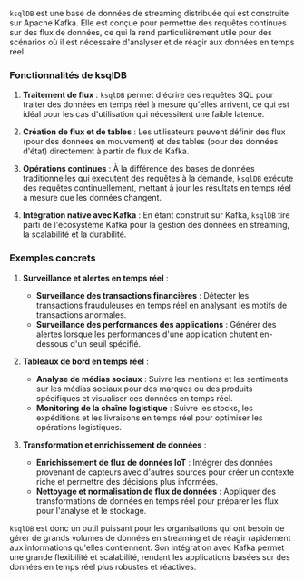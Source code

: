 `ksqlDB` est une base de données de streaming distribuée qui est construite sur Apache Kafka. Elle est conçue pour permettre des requêtes continues sur des flux de données, ce qui la rend particulièrement utile pour des scénarios où il est nécessaire d'analyser et de réagir aux données en temps réel. 

### Fonctionnalités de ksqlDB

1. **Traitement de flux** : `ksqlDB` permet d'écrire des requêtes SQL pour traiter des données en temps réel à mesure qu'elles arrivent, ce qui est idéal pour les cas d'utilisation qui nécessitent une faible latence.
   
2. **Création de flux et de tables** : Les utilisateurs peuvent définir des flux (pour des données en mouvement) et des tables (pour des données d'état) directement à partir de flux de Kafka.
   
3. **Opérations continues** : À la différence des bases de données traditionnelles qui exécutent des requêtes à la demande, `ksqlDB` exécute des requêtes continuellement, mettant à jour les résultats en temps réel à mesure que les données changent.

4. **Intégration native avec Kafka** : En étant construit sur Kafka, `ksqlDB` tire parti de l'écosystème Kafka pour la gestion des données en streaming, la scalabilité et la durabilité.

### Exemples concrets

1. **Surveillance et alertes en temps réel** :
   - **Surveillance des transactions financières** : Détecter les transactions frauduleuses en temps réel en analysant les motifs de transactions anormales.
   - **Surveillance des performances des applications** : Générer des alertes lorsque les performances d'une application chutent en-dessous d'un seuil spécifié.

2. **Tableaux de bord en temps réel** :
   - **Analyse de médias sociaux** : Suivre les mentions et les sentiments sur les médias sociaux pour des marques ou des produits spécifiques et visualiser ces données en temps réel.
   - **Monitoring de la chaîne logistique** : Suivre les stocks, les expéditions et les livraisons en temps réel pour optimiser les opérations logistiques.

3. **Transformation et enrichissement de données** :
   - **Enrichissement de flux de données IoT** : Intégrer des données provenant de capteurs avec d'autres sources pour créer un contexte riche et permettre des décisions plus informées.
   - **Nettoyage et normalisation de flux de données** : Appliquer des transformations de données en temps réel pour préparer les flux pour l'analyse et le stockage.

`ksqlDB` est donc un outil puissant pour les organisations qui ont besoin de gérer de grands volumes de données en streaming et de réagir rapidement aux informations qu'elles contiennent. Son intégration avec Kafka permet une grande flexibilité et scalabilité, rendant les applications basées sur des données en temps réel plus robustes et réactives.